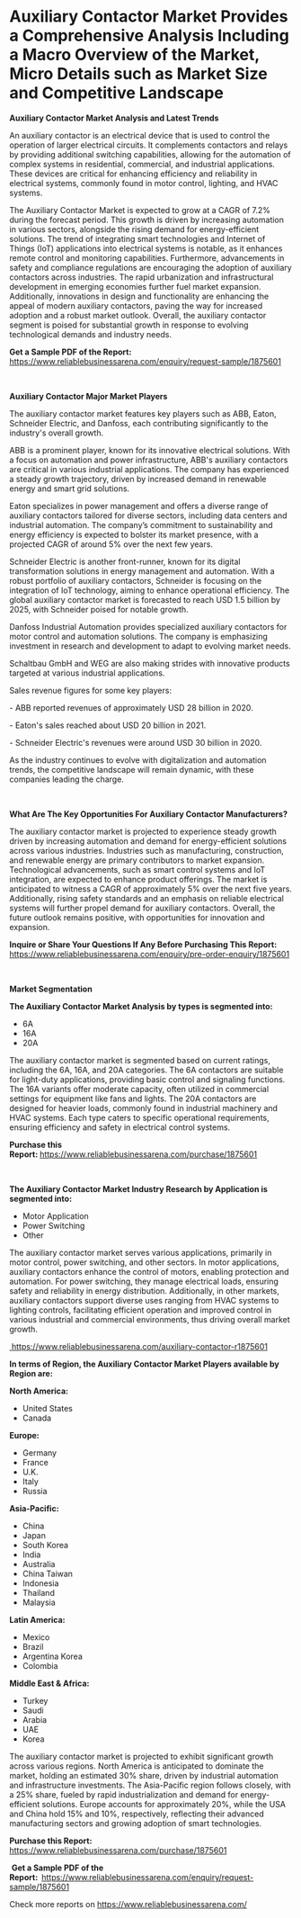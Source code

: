 <p><h1>Auxiliary Contactor Market Provides a Comprehensive Analysis Including a Macro Overview of the Market, Micro Details such as Market Size and Competitive Landscape</h1></p><p><strong>Auxiliary Contactor Market Analysis and Latest Trends</strong></p>
<p><p>An auxiliary contactor is an electrical device that is used to control the operation of larger electrical circuits. It complements contactors and relays by providing additional switching capabilities, allowing for the automation of complex systems in residential, commercial, and industrial applications. These devices are critical for enhancing efficiency and reliability in electrical systems, commonly found in motor control, lighting, and HVAC systems.</p><p>The Auxiliary Contactor Market is expected to grow at a CAGR of 7.2% during the forecast period. This growth is driven by increasing automation in various sectors, alongside the rising demand for energy-efficient solutions. The trend of integrating smart technologies and Internet of Things (IoT) applications into electrical systems is notable, as it enhances remote control and monitoring capabilities. Furthermore, advancements in safety and compliance regulations are encouraging the adoption of auxiliary contactors across industries. The rapid urbanization and infrastructural development in emerging economies further fuel market expansion. Additionally, innovations in design and functionality are enhancing the appeal of modern auxiliary contactors, paving the way for increased adoption and a robust market outlook. Overall, the auxiliary contactor segment is poised for substantial growth in response to evolving technological demands and industry needs.</p></p>
<p><strong>Get a Sample PDF of the Report:&nbsp;</strong> <a href="https://www.reliablebusinessarena.com/enquiry/request-sample/1875601?utm_campaign=3515&utm_medium=2&utm_source=Github&utm_content=ia&utm_term=07042025&utm_id=auxiliary-contactor">https://www.reliablebusinessarena.com/enquiry/request-sample/1875601</a></p>
<p>&nbsp;</p>
<p><strong>Auxiliary Contactor Major Market Players</strong></p>
<p><p>The auxiliary contactor market features key players such as ABB, Eaton, Schneider Electric, and Danfoss, each contributing significantly to the industry's overall growth. </p><p>ABB is a prominent player, known for its innovative electrical solutions. With a focus on automation and power infrastructure, ABB's auxiliary contactors are critical in various industrial applications. The company has experienced a steady growth trajectory, driven by increased demand in renewable energy and smart grid solutions.</p><p>Eaton specializes in power management and offers a diverse range of auxiliary contactors tailored for diverse sectors, including data centers and industrial automation. The company’s commitment to sustainability and energy efficiency is expected to bolster its market presence, with a projected CAGR of around 5% over the next few years.</p><p>Schneider Electric is another front-runner, known for its digital transformation solutions in energy management and automation. With a robust portfolio of auxiliary contactors, Schneider is focusing on the integration of IoT technology, aiming to enhance operational efficiency. The global auxiliary contactor market is forecasted to reach USD 1.5 billion by 2025, with Schneider poised for notable growth.</p><p>Danfoss Industrial Automation provides specialized auxiliary contactors for motor control and automation solutions. The company is emphasizing investment in research and development to adapt to evolving market needs.</p><p>Schaltbau GmbH and WEG are also making strides with innovative products targeted at various industrial applications. </p><p>Sales revenue figures for some key players: </p><p>- ABB reported revenues of approximately USD 28 billion in 2020.</p><p>- Eaton's sales reached about USD 20 billion in 2021.</p><p>- Schneider Electric's revenues were around USD 30 billion in 2020.</p><p>As the industry continues to evolve with digitalization and automation trends, the competitive landscape will remain dynamic, with these companies leading the charge.</p></p>
<p>&nbsp;</p>
<p><strong>What Are The Key Opportunities For Auxiliary Contactor Manufacturers?</strong></p>
<p><p>The auxiliary contactor market is projected to experience steady growth driven by increasing automation and demand for energy-efficient solutions across various industries. Industries such as manufacturing, construction, and renewable energy are primary contributors to market expansion. Technological advancements, such as smart control systems and IoT integration, are expected to enhance product offerings. The market is anticipated to witness a CAGR of approximately 5% over the next five years. Additionally, rising safety standards and an emphasis on reliable electrical systems will further propel demand for auxiliary contactors. Overall, the future outlook remains positive, with opportunities for innovation and expansion.</p></p>
<p><strong>Inquire or Share Your Questions If Any Before Purchasing This Report:</strong> <a href="https://www.reliablebusinessarena.com/enquiry/pre-order-enquiry/1875601?utm_campaign=3515&utm_medium=2&utm_source=Github&utm_content=ia&utm_term=07042025&utm_id=auxiliary-contactor">https://www.reliablebusinessarena.com/enquiry/pre-order-enquiry/1875601</a></p>
<p>&nbsp;</p>
<p><strong>Market Segmentation</strong></p>
<p><strong>The Auxiliary Contactor Market Analysis by types is segmented into:</strong></p>
<p><ul><li>6A</li><li>16A</li><li>20A</li></ul></p>
<p><p>The auxiliary contactor market is segmented based on current ratings, including the 6A, 16A, and 20A categories. The 6A contactors are suitable for light-duty applications, providing basic control and signaling functions. The 16A variants offer moderate capacity, often utilized in commercial settings for equipment like fans and lights. The 20A contactors are designed for heavier loads, commonly found in industrial machinery and HVAC systems. Each type caters to specific operational requirements, ensuring efficiency and safety in electrical control systems.</p></p>
<p><strong>Purchase this Report:&nbsp;</strong><a href="https://www.reliablebusinessarena.com/purchase/1875601?utm_campaign=3515&utm_medium=2&utm_source=Github&utm_content=ia&utm_term=07042025&utm_id=auxiliary-contactor">https://www.reliablebusinessarena.com/purchase/1875601</a></p>
<p>&nbsp;</p>
<p><strong>The Auxiliary Contactor Market Industry Research by Application is segmented into:</strong></p>
<p><ul><li>Motor Application</li><li>Power Switching</li><li>Other</li></ul></p>
<p><p>The auxiliary contactor market serves various applications, primarily in motor control, power switching, and other sectors. In motor applications, auxiliary contactors enhance the control of motors, enabling protection and automation. For power switching, they manage electrical loads, ensuring safety and reliability in energy distribution. Additionally, in other markets, auxiliary contactors support diverse uses ranging from HVAC systems to lighting controls, facilitating efficient operation and improved control in various industrial and commercial environments, thus driving overall market growth.</p></p>
<p><a href="https://www.reliablebusinessarena.com/auxiliary-contactor-r1875601?utm_campaign=3515&utm_medium=2&utm_source=Github&utm_content=ia&utm_term=07042025&utm_id=auxiliary-contactor">&nbsp;https://www.reliablebusinessarena.com/auxiliary-contactor-r1875601</a></p>
<p><strong>In terms of Region, the Auxiliary Contactor Market Players available by Region are:</strong></p>
<p>
    <p> <strong> North America: </strong>
        <ul>
            <li>United States</li>
            <li>Canada</li>
        </ul>
        </p> 
    <p> <strong> Europe: </strong>
        <ul>
            <li>Germany</li>
            <li>France</li>
            <li>U.K.</li>
            <li>Italy</li>
            <li>Russia</li>
        </ul>
        </p> 
    <p> <strong> Asia-Pacific: </strong>
        <ul>
            <li>China</li>
            <li>Japan</li>
            <li>South Korea</li>
            <li>India</li>
            <li>Australia</li>
            <li>China Taiwan</li>
            <li>Indonesia</li>
            <li>Thailand</li>
            <li>Malaysia</li>
        </ul>
        </p> 
    <p> <strong> Latin America: </strong>
        <ul>
            <li>Mexico</li>
            <li>Brazil</li>
            <li>Argentina Korea</li>
            <li>Colombia</li>
        </ul>
        </p> 
    <p> <strong> Middle East & Africa: </strong>
        <ul>
            <li>Turkey</li>
            <li>Saudi</li>
            <li>Arabia</li>
            <li>UAE</li>
            <li>Korea</li>
        </ul>
    </p>
    </p>
<p><p>The auxiliary contactor market is projected to exhibit significant growth across various regions. North America is anticipated to dominate the market, holding an estimated 30% share, driven by industrial automation and infrastructure investments. The Asia-Pacific region follows closely, with a 25% share, fueled by rapid industrialization and demand for energy-efficient solutions. Europe accounts for approximately 20%, while the USA and China hold 15% and 10%, respectively, reflecting their advanced manufacturing sectors and growing adoption of smart technologies.</p></p>
<p><strong>Purchase this Report: </strong><a href="https://www.reliablebusinessarena.com/purchase/1875601?utm_campaign=3515&utm_medium=2&utm_source=Github&utm_content=ia&utm_term=07042025&utm_id=auxiliary-contactor">https://www.reliablebusinessarena.com/purchase/1875601</a></p>
<p>&nbsp;<strong>Get a Sample PDF of the Report:&nbsp;&nbsp;</strong><a href="https://www.reliablebusinessarena.com/enquiry/request-sample/1875601?utm_campaign=3515&utm_medium=2&utm_source=Github&utm_content=ia&utm_term=07042025&utm_id=auxiliary-contactor">https://www.reliablebusinessarena.com/enquiry/request-sample/1875601</a></p>
<p><strong></strong></p>
<p>Check more reports on <a href="https://www.reliablebusinessarena.com/?utm_campaign=3515&utm_medium=2&utm_source=Github&utm_content=ia&utm_term=07042025&utm_id=auxiliary-contactor">https://www.reliablebusinessarena.com/</a></p>